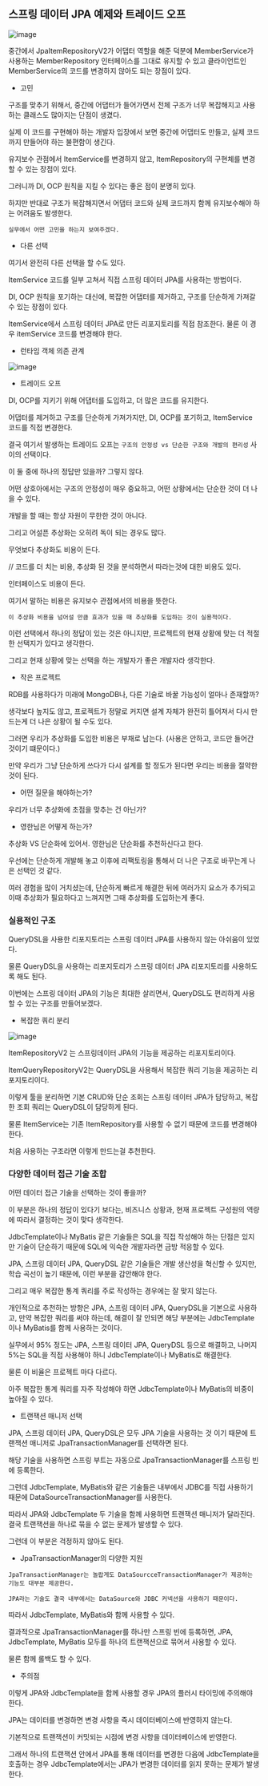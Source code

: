 ## 스프링 데이터 JPA 예제와 트레이드 오프

![image](https://github.com/Shaa-code/Today-I-Learned/assets/70310271/564bd03b-3e88-4498-af12-9a20beedc83d)

중간에서 JpaItemRepositoryV2가 어댑터 역할을 해준 덕분에 MemberService가 사용하는 MemberRepository 인터페이스를 그대로 유지할 수 있고 클라이언트인 MemberService의 코드를 변경하지 않아도 되는 장점이 있다.

- 고민

구조를 맞추기 위해서, 중간에 어댑터가 들어가면서 전체 구조가 너무 복잡해지고 사용하는 클래스도 많아지는 단점이 생겼다.

실제 이 코드를 구현해야 하는 개발자 입장에서 보면 중간에 어댑터도 만들고, 실제 코드까지 만들어야 하는 불편함이 생긴다.

유지보수 관점에서 ItemService를 변경하지 않고, ItemRepository의 구현체를 변경할 수 있는 장점이 있다.

그러니까 DI, OCP 원칙을 지킬 수 있다는 좋은 점이 분명히 있다.

하지만 반대로 구조가 복잡해지면서 어댑터 코드와 실제 코드까지 함께 유지보수해야 하는 어려움도 발생한다.

`실무에서 어떤 고민을 하는지 보여주겠다.`

- 다른 선택

여기서 완전히 다른 선택을 할 수도 있다.

ItemService 코드를 일부 고쳐서 직접 스프링 데이터 JPA를 사용하는 방법이다.

DI, OCP 원칙을 포기하는 대신에, 복잡한 어댑터를 제거하고, 구조를 단순하게 가져갈 수 있는 장점이 있다.



ItemService에서 스프링 데이터 JPA로 만든 리포지토리를 직접 참조한다. 물론 이 경우 itemService 코드를 변경해야 한다.

- 런타임 객체 의존 관계

![image](https://github.com/Shaa-code/Today-I-Learned/assets/70310271/a9315a42-2457-4a1c-9aef-a12b7f6654ed)

- 트레이드 오프

DI, OCP를 지키기 위해 어댑터를 도입하고, 더 많은 코드를 유지한다.

어댑터를 제거하고 구조를 단순하게 가져가지만, DI, OCP를 포기하고, ItemService 코드를 직접 변경한다.

결국 여기서 발생하는 트레이드 오프는 `구조의 안정성 vs 단순한 구조와 개발의 편리성` 사이의 선택이다.

이 둘 중에 하나의 정답만 있을까? 그렇지 않다.

어떤 상호아에서는 구조의 안정성이 매우 중요하고, 어떤 상황에서는 단순한 것이 더 나을 수 있다.

개발을 할 때는 항상 자원이 무한한 것이 아니다.

그리고 어설픈 추상화는 오히려 독이 되는 경우도 많다.

무엇보다 추상화도 비용이 든다.

// 코드를 더 치는 비용, 추상화 된 것을 분석하면서 따라는것에 대한 비용도 있다.

인터페이스도 비용이 든다.

여기서 말하는 비용은 유지보수 관점에서의 비용을 뜻한다.

`이 추상화 비용을 넘어설 만큼 효과가 있을 때 추상화를 도입하는 것이 실용적이다.`

이런 선택에서 하나의 정답이 있는 것은 아니지만, 프로젝트의 현재 상황에 맞는 더 적절한 선택지가 있다고 생각한다.

그리고 현재 상황에 맞는 선택을 하는 개발자가 좋은 개발자라 생각한다.

- 작은 프로젝트

RDB를 사용하다가 미래에 MongoDB나, 다른 기술로 바꿀 가능성이 얼마나 존재할까?

생각보다 높지도 않고, 프로젝트가 정말로 커지면 설계 자체가 완전히 틀어져서 다시 만드는게 더 나은 상황이 될 수도 있다.

그러면 우리가 추상화를 도입한 비용은 부채로 남는다. (사용은 안하고, 코드만 들어간 것이기 떄문이다.)

만약 우리가 그냥 단순하게 쓰다가 다시 설계를 할 정도가 된다면 우리는 비용을 절약한 것이 된다.

- 어떤 질문을 해야하는가?

우리가 너무 추상화에 초점을 맞추는 건 아닌가?

- 영한님은 어떻게 하는가?

추상화 VS 단순화에 있어서. 영한님은 단순화를 추천하신다고 한다.

우선에는 단순하게 개발해 놓고 이후에 리팩토링을 통해서 더 나은 구조로 바꾸는게 나은 선택인 것 같다.

여러 경험을 많이 거치셨는데, 단순하게 빠르게 해결한 뒤에 여러가지 요소가 추가되고 이때 추상화가 필요하다고 느껴지면 그때 추상화를 도입하는게 좋다.

### 실용적인 구조

QueryDSL을 사용한 리포지토리는 스프링 데이터 JPA를 사용하지 않는 아쉬움이 있었다.

물론 QueryDSL을 사용하는 리포지토리가 스프링 데이터 JPA 리포지토리를 사용하도록 해도 된다.

이번에는 스프링 데이터 JPA의 기능은 최대한 살리면서, QueryDSL도 편리하게 사용할 수 있는 구조를 만들어보겠다.

- 복잡한 쿼리 분리

![image](https://github.com/Shaa-code/Today-I-Learned/assets/70310271/f1bca61d-d366-491d-ac47-32f4c7015115)

ItemRepositoryV2 는 스프링데이터 JPA의 기능을 제공하는 리포지토리이다.

ItemQueryRepositoryV2는 QueryDSL을 사용해서 복잡한 쿼리 기능을 제공하는 리포지토리이다.

이렇게 툴을 분리하면 기본 CRUD와 단순 조회는 스프링 데이터 JPA가 담당하고, 복잡한 조회 쿼리는 QueryDSL이 담당하게 된다.

물론 ItemService는 기존 ItemRepository를 사용할 수 없기 때문에 코드를 변경해야 한다.

처음 사용하는 구조라면 이렇게 만드는걸 추천한다.

### 다양한 데이터 접근 기술 조합

어떤 데이터 접근 기술을 선택하는 것이 좋을까?

이 부분은 하나의 정답이 있다기 보다는, 비즈니스 상황과, 현재 프로젝트 구성원의 역량에 따라서 결정하는 것이 맞다 생각한다.

JdbcTemplate이나 MyBatis 같은 기술들은 SQL을 직접 작성해야 하는 단점은 있지만 기술이 단순하기 때문에 SQL에 익숙한 개발자라면 금방 적응할 수 있다.

JPA, 스프링 데이터 JPA, QueryDSL 같은 기술들은 개발 생산성을 혁신할 수 있지만, 학습 곡선이 높기 때문에, 이런 부분을 감안해야 한다.

그리고 매우 복잡한 통계 쿼리를 주로 작성하는 경우에는 잘 맞지 않는다.

개인적으로 추천하는 방향은 JPA, 스프링 데이터 JPA, QueryDSL을 기본으로 사용하고, 만약 복잡한 쿼리를 써야 하는데, 해결이 잘 안되면 해당 부분에는 JdbcTemplate이나 MyBatis를 함께 사용하는 것이다.

실무에서 95% 정도는 JPA, 스프링 데이터 JPA, QueryDSL 등으로 해결하고, 나머지 5%는 SQL을 직접 사용해야 하니 JdbcTemplate이나 MyBatis로 해결한다.

물론 이 비율은 프로젝트 마다 다르다.

아주 복잡한 통계 쿼리를 자주 작성해야 하면 JdbcTemplate이나 MyBatis의 비중이 높아질 수 있다.

- 트랜잭션 매니저 선택

JPA, 스프링 데이터 JPA, QueryDSL은 모두 JPA 기술을 사용하는 것 이기 때문에 트랜잭션 매니저로 JpaTransactionManager를 선택하면 된다.

해당 기술을 사용하면 스프링 부트는 자동으로 JpaTransactionManager를 스프링 빈에 등록한다.

그런데 JdbcTemplate, MyBatis와 같은 기술들은 내부에서 JDBC를 직접 사용하기 때문에 DataSourceTransactionManager를 사용한다.

따라서 JPA와 JdbcTemplate 두 기술을 함께 사용하면 트랜잭션 매니저가 달라진다. 결국 트랜잭션을 하나로 묶을 수 없는 문제가 발생할 수 있다.

그런데 이 부분은 걱정하지 않아도 된다.

- JpaTransactionManager의 다양한 지원

`JpaTransactionManager는 놀랍게도 DataSourcceTransactionManager가 제공하는 기능도 대부분 제공한다.`

`JPA라는 기술도 결국 내부에서는 DataSource와 JDBC 커넥션을 사용하기 때문이다.`

따라서 JdbcTemplate, MyBatis와 함께 사용할 수 있다.

결과적으로 JpaTransactionManager를 하나만 스프링 빈에 등록하면, JPA, JdbcTemplate, MyBatis 모두를 하나의 트랜잭션으로 묶어서 사용할 수 있다.

물론 함께 롤백도 할 수 있다.

- 주의점

이렇게 JPA와 JdbcTemplate을 함께 사용할 경우 JPA의 플러시 타이밍에 주의해야 한다.

JPA는 데이터를 변경하면 변경 사항을 즉시 데이터베이스에 반영하지 않는다.

기본적으로 트랜잭션이 커밋되는 시점에 변경 사항을 데이터베이스에 반영한다.

그래서 하나의 트랜잭션 안에서 JPA를 통해 데이터를 변경한 다음에 JdbcTemplate을 호출하는 경우 JdbcTemplate에서는 JPA가 변경한 데이터를 읽지 못하는 문제가 발생한다.
